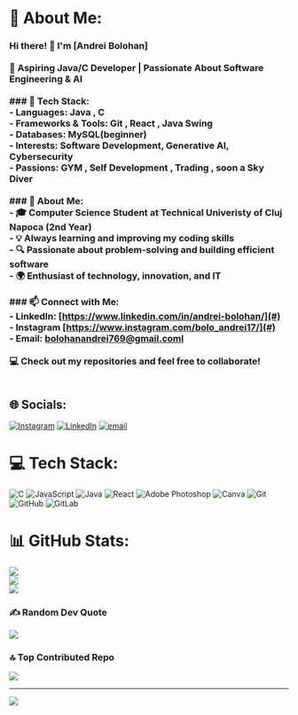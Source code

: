  

# 💫 About Me:
### Hi there! 👋 I'm [Andrei Bolohan]  <br><br>🚀 **Aspiring Java/C Developer | Passionate About Software Engineering & AI**  <br><br>### 🔧 Tech Stack:  <br>- **Languages:** Java , C  <br>- **Frameworks & Tools:**  Git , React , Java Swing  <br>- **Databases:** MySQL(beginner) <br>- **Interests:** Software Development, Generative AI, Cybersecurity<br>- **Passions:** GYM , Self Development , Trading , soon a Sky Diver<br><br>### 📌 About Me:  <br>- 🎓 Computer Science Student at Technical Univeristy of Cluj Napoca (2nd Year)  <br>- 💡 Always learning and improving my coding skills  <br>- 🔍 Passionate about problem-solving and building efficient software  <br>- 🌍 Enthusiast of technology, innovation, and IT  <br><br>### 📫 Connect with Me:  <br>- LinkedIn: [https://www.linkedin.com/in/andrei-bolohan/](#)<br>- Instagram [https://www.instagram.com/bolo_andrei17/](#) <br>- Email: [bolohanandrei769@gmail.coml](#)  <br><br>💻 Check out my repositories and feel free to collaborate!  <br><br>


## 🌐 Socials:
[![Instagram](https://img.shields.io/badge/Instagram-%23E4405F.svg?logo=Instagram&logoColor=white)](https://instagram.com/https://www.instagram.com/bolo_andrei17/) [![LinkedIn](https://img.shields.io/badge/LinkedIn-%230077B5.svg?logo=linkedin&logoColor=white)](https://linkedin.com/in/https://www.linkedin.com/in/andrei-bolohan/) [![email](https://img.shields.io/badge/Email-D14836?logo=gmail&logoColor=white)](mailto:bolohanandrei769@gmail.com) 

# 💻 Tech Stack:
![C](https://img.shields.io/badge/c-%2300599C.svg?style=for-the-badge&logo=c&logoColor=white) ![JavaScript](https://img.shields.io/badge/javascript-%23323330.svg?style=for-the-badge&logo=javascript&logoColor=%23F7DF1E) ![Java](https://img.shields.io/badge/java-%23ED8B00.svg?style=for-the-badge&logo=openjdk&logoColor=white) ![React](https://img.shields.io/badge/react-%2320232a.svg?style=for-the-badge&logo=react&logoColor=%2361DAFB) ![Adobe Photoshop](https://img.shields.io/badge/adobe%20photoshop-%2331A8FF.svg?style=for-the-badge&logo=adobe%20photoshop&logoColor=white) ![Canva](https://img.shields.io/badge/Canva-%2300C4CC.svg?style=for-the-badge&logo=Canva&logoColor=white) ![Git](https://img.shields.io/badge/git-%23F05033.svg?style=for-the-badge&logo=git&logoColor=white) ![GitHub](https://img.shields.io/badge/github-%23121011.svg?style=for-the-badge&logo=github&logoColor=white) ![GitLab](https://img.shields.io/badge/gitlab-%23181717.svg?style=for-the-badge&logo=gitlab&logoColor=white)
# 📊 GitHub Stats:
![](https://github-readme-stats.vercel.app/api?username=BolohanAndrei&theme=github_dark&hide_border=false&include_all_commits=false&count_private=false)<br/>
![](https://nirzak-streak-stats.vercel.app/?user=BolohanAndrei&theme=github_dark&hide_border=false)<br/>
![](https://github-readme-stats.vercel.app/api/top-langs/?username=BolohanAndrei&theme=github_dark&hide_border=false&include_all_commits=false&count_private=false&layout=compact)

### ✍️ Random Dev Quote
![](https://quotes-github-readme.vercel.app/api?type=horizontal&theme=dark)

### 🔝 Top Contributed Repo
![](https://github-contributor-stats.vercel.app/api?username=BolohanAndrei&limit=5&theme=dark&combine_all_yearly_contributions=true)

---
[![](https://visitcount.itsvg.in/api?id=BolohanAndrei&icon=0&color=8)](https://visitcount.itsvg.in)

<!-- Proudly created with GPRM ( https://gprm.itsvg.in ) -->
